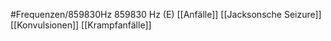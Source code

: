 #Frequenzen/859830Hz
859830 Hz (E)
[[Anfälle]]
[[Jacksonsche Seizure]]
[[Konvulsionen]]
[[Krampfanfälle]]
